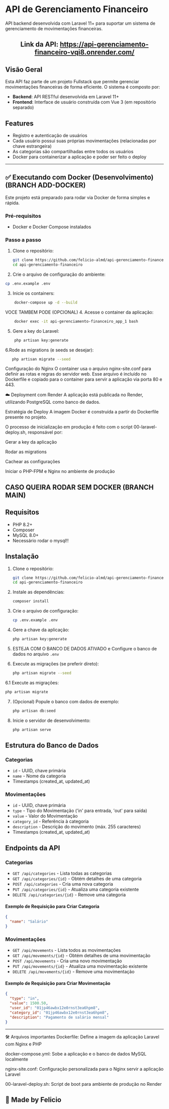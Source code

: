 # API de Gerenciamento Financeiro

API backend desenvolvida com Laravel 11+ para suportar um sistema de gerenciamento de movimentações financeiras.

<h2 align="center">Link da API: <a href="https://api-gerenciamento-financeiro-vqi8.onrender.com/api/">https://api-gerenciamento-financeiro-vqi8.onrender.com/</a></h2>

## Visão Geral

Esta API faz parte de um projeto Fullstack que permite gerenciar movimentações financeiras de forma eficiente. O sistema é composto por:

- **Backend**: API RESTful desenvolvida em Laravel 11+
- **Frontend**: Interface de usuário construída com Vue 3 (em repositório separado)

## Features
- Registro e autenticação de usuários
- Cada usuário possui suas próprias movimentações (relacionadas por chave estrangeira)
- As categorias são compartilhadas entre todos os usuários
- Docker para containerizar a aplicação e poder ser feito o deploy

---

## ✅ Executando com Docker (Desenvolvimento) (BRANCH ADD-DOCKER)

Este projeto está preparado para rodar via Docker de forma simples e rápida.

### Pré-requisitos

- Docker e Docker Compose instalados

### Passo a passo

1. Clone o repositório:
   ```bash
   git clone https://github.com/felicio-almd/api-gerenciamento-financeiro.git
   cd api-gerenciamento-financeiro
   ```

2. Crie o arquivo de configuração do ambiente:
```bash
cp .env.example .env
```

3. Inicie os containers:
```bash
    docker-compose up -d --build
   ```

VOCE TAMBEM PODE (OPCIONAL)
4. Acesse o container da aplicação:
```bash
    docker exec -it api-gerenciamento-financeiro_app_1 bash
   ```

5. Gere a key do Laravel:
```bash
    php artisan key:generate
   ```

6.Rode as migrations (e seeds se desejar):
```bash
   php artisan migrate --seed
   ```


Configuração do Nginx
O container usa o arquivo nginx-site.conf para definir as rotas e regras do servidor web. Esse arquivo é incluído no Dockerfile e copiado para o container para servir a aplicação via porta 80 e 443.

☁️ Deployment com Render
A aplicação está publicada no Render, utilizando PostgreSQL como banco de dados.

Estratégia de Deploy
A imagem Docker é construída a partir do Dockerfile presente no projeto.

O processo de inicialização em produção é feito com o script 00-laravel-deploy.sh, responsável por:

Gerar a key da aplicação

Rodar as migrations

Cachear as configurações

Iniciar o PHP-FPM e Nginx no ambiente de produção

## CASO QUEIRA RODAR SEM DOCKER (BRANCH MAIN)

## Requisitos

- PHP 8.2+
- Composer
- MySQL 8.0+
- Necessário rodar o mysql!!

## Instalação

1. Clone o repositório:
   ```bash
   git clone https://github.com/felicio-almd/api-gerenciamento-financeiro.git
   cd api-gerenciamento-financeiro
   ```

2. Instale as dependências:
   ```bash
   composer install
   ```

3. Crie o arquivo de configuração:
   ```bash
   cp .env.example .env
   ```

4. Gere a chave da aplicação:
   ```bash
   php artisan key:generate
   ```

5. ESTEJA COM O BANCO DE DADOS ATIVADO e Configure o banco de dados no arquivo `.env`

6. Execute as migrações (se preferir direto):
    ```bash
   php artisan migrate --seed
   ```
    
6.1 Execute as migrações:
   ```bash
   php artisan migrate
   ```

7. (Opcional) Popule o banco com dados de exemplo:
   ```bash
   php artisan db:seed
   ```

8. Inicie o servidor de desenvolvimento:
   ```bash
   php artisan serve
   ```
   

## Estrutura do Banco de Dados

### Categorias
- `id` - UUID, chave primária
- `name` - Nome da categoria
- Timestamps (created_at, updated_at)

### Movimentações
- `id` - UUID, chave primária
- `type` - Tipo do Movimentação ('in' para entrada, 'out' para saída)
- `value` - Valor do Movimentação
- `category_id` - Referência à categoria
- `description` - Descrição do movimento (máx. 255 caracteres)
- Timestamps (created_at, updated_at)

## Endpoints da API

### Categorias

- `GET /api/categories` - Lista todas as categorias
- `GET /api/categories/{id}` - Obtém detalhes de uma categoria
- `POST /api/categories` - Cria uma nova categoria
- `PUT /api/categories/{id}` - Atualiza uma categoria existente
- `DELETE /api/categories/{id}` - Remove uma categoria

#### Exemplo de Requisição para Criar Categoria
```json
{
  "name": "Salário"
}
```

### Movimentações

- `GET /api/movements` - Lista todos as movimentações
- `GET /api/movements/{id}` - Obtém detalhes de uma movimentação
- `POST /api/movements` - Cria uma novo movimentação
- `PUT /api/movements/{id}` - Atualiza uma movimentação existente
- `DELETE /api/movements/{id}` - Remove uma movimentação

#### Exemplo de Requisição para Criar Movimentação
```json
{
  "type": "in",
  "value": 1500.50,
  "user_id": "01jp46awbx12e0rnst3ea6hpm8",
  "category_id": "01jp46awbx12e0rnst3ea6hpm8",
  "description": "Pagamento de salário mensal"
}
```

---

🛠 Arquivos importantes
Dockerfile: Define a imagem da aplicação Laravel com Nginx e PHP

docker-compose.yml: Sobe a aplicação e o banco de dados MySQL localmente

nginx-site.conf: Configuração personalizada para o Nginx servir a aplicação Laravel

00-laravel-deploy.sh: Script de boot para ambiente de produção no Render


## 📝 Made by Felicio
